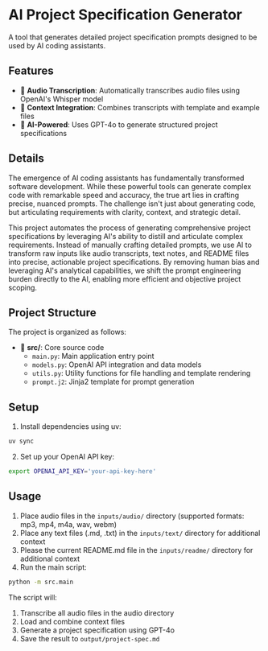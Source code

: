 # AI Project Specification Generator

A tool that generates detailed project specification prompts designed to be used by AI coding assistants.

## Features

- 🎤 **Audio Transcription**: Automatically transcribes audio files using OpenAI's Whisper model
- 📝 **Context Integration**: Combines transcripts with template and example files
- 🤖 **AI-Powered**: Uses GPT-4o to generate structured project specifications

## Details

The emergence of AI coding assistants has fundamentally transformed software development. While these powerful tools can generate complex code with remarkable 
speed and accuracy, the true art lies in crafting precise, nuanced prompts. The challenge isn't just about generating code, but articulating requirements with clarity, context, and strategic detail.

This project automates the process of generating comprehensive project specifications by leveraging AI's ability to distill and articulate complex requirements. Instead of manually crafting detailed prompts, we use AI to transform raw inputs like audio transcripts, text notes, and README files into precise, actionable project specifications. By removing human bias and leveraging AI's analytical capabilities, we shift the prompt engineering burden directly to the AI, enabling more efficient and objective project scoping.


## Project Structure

The project is organized as follows:

- 📁 **src/**: Core source code
  - `main.py`: Main application entry point
  - `models.py`: OpenAI API integration and data models
  - `utils.py`: Utility functions for file handling and template rendering
  - `prompt.j2`: Jinja2 template for prompt generation

## Setup

1. Install dependencies using uv:
```bash
uv sync
```

2. Set up your OpenAI API key:
```bash
export OPENAI_API_KEY='your-api-key-here'
```

## Usage

1. Place audio files in the `inputs/audio/` directory (supported formats: mp3, mp4, m4a, wav, webm)
2. Place any text files (.md, .txt) in the `inputs/text/` directory for additional context
3. Please the current README.md file in the `inputs/readme/` directory for additional context
3. Run the main script:
```bash
python -m src.main
```

The script will:
1. Transcribe all audio files in the audio directory
2. Load and combine context files
3. Generate a project specification using GPT-4o
4. Save the result to `output/project-spec.md`

